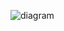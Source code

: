 ![diagram](https://raw.githubusercontent.com/CloudCoreo/audit-aws-s3/master/images/diagram.png "diagram")
